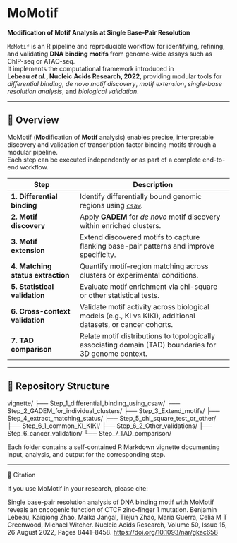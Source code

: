 # MoMotif  
**Modification of Motif Analysis at Single Base-Pair Resolution**

`MoMotif` is an R pipeline and reproducible workflow for identifying, refining, and validating **DNA binding motifs** from genome-wide assays such as ChIP-seq or ATAC-seq.  
It implements the computational framework introduced in  
**Lebeau *et al.*, Nucleic Acids Research, 2022**, providing modular tools for *differential binding*, *de novo motif discovery*, *motif extension*, *single-base resolution analysis*, and *biological validation*.

---

## 🧭 Overview

MoMotif (**Mo**dification of **Motif** analysis) enables precise, interpretable discovery and validation of transcription factor binding motifs through a modular pipeline.  
Each step can be executed independently or as part of a complete end-to-end workflow.

| Step | Description |
|------|--------------|
| **1. Differential binding** | Identify differentially bound genomic regions using [`csaw`](https://bioconductor.org/packages/csaw/). |
| **2. Motif discovery** | Apply **GADEM** for *de novo* motif discovery within enriched clusters. |
| **3. Motif extension** | Extend discovered motifs to capture flanking base-pair patterns and improve specificity. |
| **4. Matching status extraction** | Quantify motif–region matching across clusters or experimental conditions. |
| **5. Statistical validation** | Evaluate motif enrichment via chi-square or other statistical tests. |
| **6. Cross-context validation** | Validate motif activity across biological models (e.g., KI vs KIKI), additional datasets, or cancer cohorts. |
| **7. TAD comparison** | Relate motif distributions to topologically associating domain (TAD) boundaries for 3D genome context. |

---

## 📂 Repository Structure
vignette/
├── Step_1_differential_binding_using_csaw/
├── Step_2_GADEM_for_individual_clusters/
├── Step_3_Extend_motifs/
├── Step_4_extract_matching_status/
├── Step_5_chi_square_test_or_other/
├── Step_6_1_common_KI_KIKI/
├── Step_6_2_Other_validations/
├── Step_6_cancer_validation/
└── Step_7_TAD_comparison/


Each folder contains a self-contained R Markdown vignette documenting input, analysis, and output for the corresponding step.

---

📄 Citation

If you use MoMotif in your research, please cite:

Single base-pair resolution analysis of DNA binding motif with MoMotif reveals an oncogenic function of CTCF zinc-finger 1 mutation.
Benjamin Lebeau, Kaiqiong Zhao, Maika Jangal, Tiejun Zhao, Maria Guerra, Celia M T Greenwood, Michael Witcher.
Nucleic Acids Research, Volume 50, Issue 15, 26 August 2022, Pages 8441–8458.
https://doi.org/10.1093/nar/gkac658

